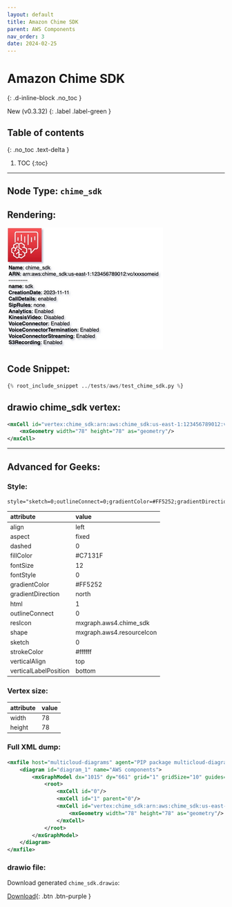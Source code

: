 ```yaml
---
layout: default
title: Amazon Chime SDK
parent: AWS Components
nav_order: 3
date: 2024-02-25
---
```


# Amazon Chime SDK
{: .d-inline-block .no_toc }

New (v0.3.32)
{: .label .label-green }

## Table of contents
{: .no_toc .text-delta }

1. TOC
{:toc}

---


## Node Type: ``chime_sdk``

## Rendering:

![lambda](output/jpg/chime_sdk.jpg)

## Code Snippet:

```python
{% root_include_snippet ../tests/aws/test_chime_sdk.py %}
```

## drawio chime_sdk vertex:

```xml
<mxCell id="vertex:chime_sdk:arn:aws:chime_sdk:us-east-1:123456789012:vc/xxxsomeid" parent="1" vertex="1">
    <mxGeometry width="78" height="78" as="geometry"/>
</mxCell>
```
---

## Advanced for Geeks:

### Style:
```html
style="sketch=0;outlineConnect=0;gradientColor=#FF5252;gradientDirection=north;fillColor=#C7131F;strokeColor=#ffffff;dashed=0;verticalLabelPosition=bottom;verticalAlign=top;align=left;html=1;fontSize=12;fontStyle=0;aspect=fixed;shape=mxgraph.aws4.resourceIcon;resIcon=mxgraph.aws4.chime_sdk;"
```

| attribute | value |
|:----------|:------|
|align| left |
|aspect| fixed |
|dashed| 0 |
|fillColor| #C7131F |
|fontSize| 12 |
|fontStyle| 0 |
|gradientColor| #FF5252 |
|gradientDirection| north |
|html| 1 |
|outlineConnect| 0 |
|resIcon| mxgraph.aws4.chime_sdk |
|shape| mxgraph.aws4.resourceIcon |
|sketch| 0 |
|strokeColor| #ffffff |
|verticalAlign| top |
|verticalLabelPosition| bottom |

### Vertex size:

| attribute | value |
|:---------|:-----------|
| width    | 78  |
| height   |78|

### Full XML dump:
```xml
<mxfile host="multicloud-diagrams" agent="PIP package multicloud-diagrams. Generate resources in draw.io compatible format for Cloud infrastructure. Copyrights @ Roman Tsypuk 2023. MIT license." type="MultiCloud">
    <diagram id="diagram_1" name="AWS components">
        <mxGraphModel dx="1015" dy="661" grid="1" gridSize="10" guides="1" tooltips="1" connect="1" arrows="1" fold="1" page="1" pageScale="1" pageWidth="850" pageHeight="1100" math="0" shadow="1">
            <root>
                <mxCell id="0"/>
                <mxCell id="1" parent="0"/>
                <mxCell id="vertex:chime_sdk:arn:aws:chime_sdk:us-east-1:123456789012:vc/xxxsomeid" value="&lt;b&gt;Name&lt;/b&gt;: chime_sdk&lt;BR&gt;&lt;b&gt;ARN&lt;/b&gt;: arn:aws:chime_sdk:us-east-1:123456789012:vc/xxxsomeid&lt;BR&gt;-----------&lt;BR&gt;&lt;b&gt;name&lt;/b&gt;: sdk&lt;BR&gt;&lt;b&gt;CreationDate&lt;/b&gt;: 2023-11-11&lt;BR&gt;&lt;b&gt;CallDetails&lt;/b&gt;: enabled&lt;BR&gt;&lt;b&gt;SipRules&lt;/b&gt;: none&lt;BR&gt;&lt;b&gt;Analytics&lt;/b&gt;: Enabled&lt;BR&gt;&lt;b&gt;KinesisVideo&lt;/b&gt;: Disabled&lt;BR&gt;&lt;b&gt;VoiceConnector&lt;/b&gt;: Enabled&lt;BR&gt;&lt;b&gt;VoiceConnectorTermination&lt;/b&gt;: Enabled&lt;BR&gt;&lt;b&gt;VoiceConnectorStreaming&lt;/b&gt;: Enabled&lt;BR&gt;&lt;b&gt;S3Recording&lt;/b&gt;: Enabled" style="sketch=0;outlineConnect=0;gradientColor=#FF5252;gradientDirection=north;fillColor=#C7131F;strokeColor=#ffffff;dashed=0;verticalLabelPosition=bottom;verticalAlign=top;align=left;html=1;fontSize=12;fontStyle=0;aspect=fixed;shape=mxgraph.aws4.resourceIcon;resIcon=mxgraph.aws4.chime_sdk;" parent="1" vertex="1">
                    <mxGeometry width="78" height="78" as="geometry"/>
                </mxCell>
            </root>
        </mxGraphModel>
    </diagram>
</mxfile>
```

### drawio file:

Download generated ``chime_sdk.drawio``:

[Download](output/drawio/chime_sdk.drawio){: .btn .btn-purple }